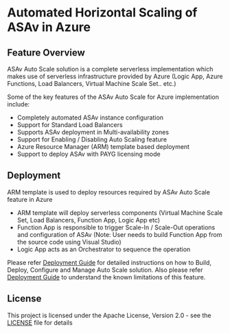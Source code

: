 # Automated Horizontal Scaling of ASAv in Azure

## Feature Overview

ASAv Auto Scale solution is a complete serverless implementation which makes use of serverless
infrastructure provided by Azure (Logic App, Azure Functions, Load Balancers, Virtual Machine Scale Set.. etc.)

Some of the key features of the ASAv Auto Scale for Azure implementation include:
*	Completely automated ASAv instance configuration
*	Support for Standard Load Balancers
*	Supports ASAv deployment in Multi-availability zones
*	Support for Enabling / Disabling Auto Scaling feature
*	Azure Resource Manager (ARM) template based deployment 
*	Support to deploy ASAv with PAYG licensing mode 

## Deployment

ARM template is used to deploy resources required by ASAv Auto Scale feature in Azure

*  ARM template will deploy serverless components (Virtual Machine Scale Set, Load Balancers, Function App, Logic App etc)
*  Function App is responsible to trigger Scale-In / Scale-Out operations and configuration of ASAv
   (Note: User needs to build Function App from the source code using Visual Studio)
*  Logic App acts as an Orchestrator to sequence the operation

Please refer [Deployment Guide](./asav_azure_autoscale.pdf) for detailed instructions on how to Build, Deploy, Configure and Manage Auto Scale solution. 
Also please refer [Deployment Guide](./asav_azure_autoscale.pdf) to understand the known limitations of this feature.

## License

This project is licensed under the Apache License, Version 2.0 - see the [LICENSE](../../../LICENSE) file for details
